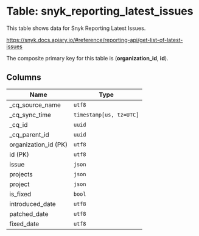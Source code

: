 # Table: snyk_reporting_latest_issues

This table shows data for Snyk Reporting Latest Issues.

https://snyk.docs.apiary.io/#reference/reporting-api/get-list-of-latest-issues

The composite primary key for this table is (**organization_id**, **id**).

## Columns

| Name          | Type          |
| ------------- | ------------- |
|_cq_source_name|`utf8`|
|_cq_sync_time|`timestamp[us, tz=UTC]`|
|_cq_id|`uuid`|
|_cq_parent_id|`uuid`|
|organization_id (PK)|`utf8`|
|id (PK)|`utf8`|
|issue|`json`|
|projects|`json`|
|project|`json`|
|is_fixed|`bool`|
|introduced_date|`utf8`|
|patched_date|`utf8`|
|fixed_date|`utf8`|